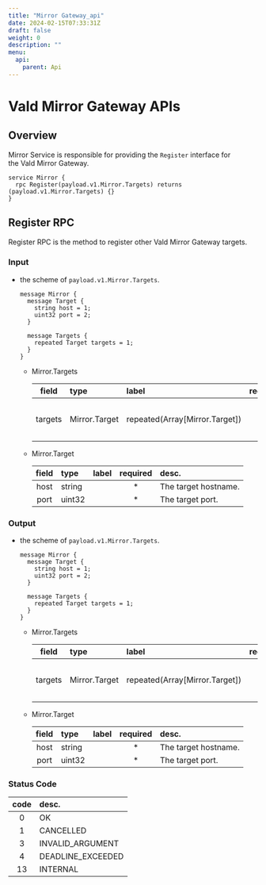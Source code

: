 ```yaml
---
title: "Mirror Gateway_api"
date: 2024-02-15T07:33:31Z
draft: false
weight: 0
description: ""
menu:
  api:
    parent: Api
---
```


# Vald Mirror Gateway APIs

## Overview

Mirror Service is responsible for providing the `Register` interface for the Vald Mirror Gateway.

```rpc
service Mirror {
  rpc Register(payload.v1.Mirror.Targets) returns (payload.v1.Mirror.Targets) {}
}
```

## Register RPC

Register RPC is the method to register other Vald Mirror Gateway targets.

### Input

- the scheme of `payload.v1.Mirror.Targets`.

  ```rpc
  message Mirror {
    message Target {
      string host = 1;
      uint32 port = 2;
    }

    message Targets {
      repeated Target targets = 1;
    }
  }
  ```

  - Mirror.Targets

    |  field  | type          | label                          | required | desc.                            |
    | :-----: | :------------ | :----------------------------- | :------: | :------------------------------- |
    | targets | Mirror.Target | repeated(Array[Mirror.Target]) |    \*    | The multiple target information. |

  - Mirror.Target

    | field | type   | label | required | desc.                |
    | :---: | :----- | :---- | :------: | :------------------- |
    | host  | string |       |    \*    | The target hostname. |
    | port  | uint32 |       |    \*    | The target port.     |

### Output

- the scheme of `payload.v1.Mirror.Targets`.

  ```rpc
  message Mirror {
    message Target {
      string host = 1;
      uint32 port = 2;
    }

    message Targets {
      repeated Target targets = 1;
    }
  }
  ```

  - Mirror.Targets

    |  field  | type          | label                          | required | desc.                            |
    | :-----: | :------------ | :----------------------------- | :------: | :------------------------------- |
    | targets | Mirror.Target | repeated(Array[Mirror.Target]) |          | The multiple target information. |

  - Mirror.Target

    | field | type   | label | required | desc.                |
    | :---: | :----- | :---- | :------: | :------------------- |
    | host  | string |       |    \*    | The target hostname. |
    | port  | uint32 |       |    \*    | The target port.     |

### Status Code

| code | desc.             |
| :--: | :---------------- |
|  0   | OK                |
|  1   | CANCELLED         |
|  3   | INVALID_ARGUMENT  |
|  4   | DEADLINE_EXCEEDED |
|  13  | INTERNAL          |
